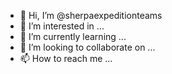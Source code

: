 - 👋 Hi, I’m @sherpaexpeditionteams
- 👀 I’m interested in ...
- 🌱 I’m currently learning ...
- 💞️ I’m looking to collaborate on ...
- 📫 How to reach me ...

<!---
sherpaexpeditionteams/sherpaexpeditionteams is a ✨ special ✨ repository because its `README.md` (this file) appears on your GitHub profile.
You can click the Preview link to take a look at your changes.
--->
